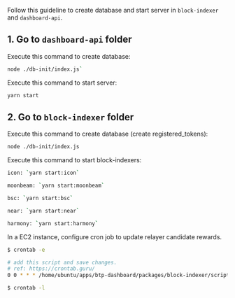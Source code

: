 Follow this guideline to create database and start server in `block-indexer` and `dashboard-api`.
## 1. Go to `dashboard-api` folder

Execute this command to create database:

```bash
node ./db-init/index.js`
```

Execute this command to start server:

```bash
yarn start
```


## 2. Go to `block-indexer` folder

Execute this command to create database (create registered_tokens):

```bash
node ./db-init/index.js
```

Execute this command to start block-indexers:
```bash
icon: `yarn start:icon`

moonbeam: `yarn start:moonbeam`

bsc: `yarn start:bsc`

near: `yarn start:near`

harmony: `yarn start:harmony`
```

In a EC2 instance, configure cron job to update relayer candidate rewards.
```bash
$ crontab -e

# add this script and save changes.
# ref: https://crontab.guru/
0 0 * * * /home/ubuntu/apps/btp-dashboard/packages/block-indexer/scripts/reward_reader.sh

$ crontab -l
```